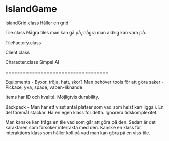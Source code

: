 # IslandGame

IslandGrid.class
Håller en grid

Tile.class
Några tiles man kan gå på, några man aldrig kan vara på. 

TileFactory.class

Client.class

Character.class
Simpel AI



===================================

Equipments - Byxor, tröja, hatt, skor?
Man behöver tools för att göra saker - Pickaxe, yxa, spade, vapen-liknande

Items har ID och kvalité. Möjligtvis durability. 

Backpack - Man har ett visst antal platser som vad som helst kan ligga i. En del föremål stackar. 
Ha en egen klass för detta. Ignorera tidskomplexitet. 

Man kanske kan fråga en tile vad som går att göra på den. Sedan är det karaktären som försöker interrakta med den. 
Kanske en klass för interaktions klass som håller koll på vad man kan göra på en viss tile. 



